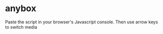 # anybox

Paste the script in your browser's Javascript console. Then use arrow keys to switch media

